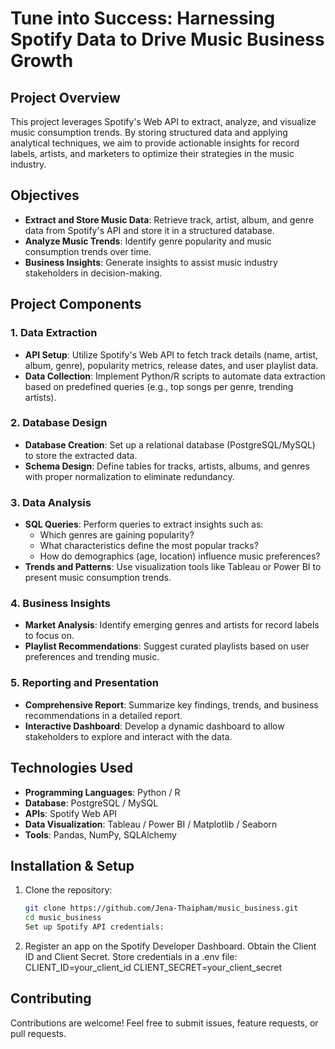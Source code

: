 # Tune into Success: Harnessing Spotify Data to Drive Music Business Growth  

## Project Overview  
This project leverages Spotify's Web API to extract, analyze, and visualize music consumption trends. By storing structured data and applying analytical techniques, we aim to provide actionable insights for record labels, artists, and marketers to optimize their strategies in the music industry.  

## Objectives  
- **Extract and Store Music Data**: Retrieve track, artist, album, and genre data from Spotify's API and store it in a structured database.  
- **Analyze Music Trends**: Identify genre popularity and music consumption trends over time.  
- **Business Insights**: Generate insights to assist music industry stakeholders in decision-making.  

## Project Components  

### 1. Data Extraction  
- **API Setup**: Utilize Spotify's Web API to fetch track details (name, artist, album, genre), popularity metrics, release dates, and user playlist data.  
- **Data Collection**: Implement Python/R scripts to automate data extraction based on predefined queries (e.g., top songs per genre, trending artists).  

### 2. Database Design  
- **Database Creation**: Set up a relational database (PostgreSQL/MySQL) to store the extracted data.  
- **Schema Design**: Define tables for tracks, artists, albums, and genres with proper normalization to eliminate redundancy.  

### 3. Data Analysis  
- **SQL Queries**: Perform queries to extract insights such as:  
  - Which genres are gaining popularity?  
  - What characteristics define the most popular tracks?  
  - How do demographics (age, location) influence music preferences?  
- **Trends and Patterns**: Use visualization tools like Tableau or Power BI to present music consumption trends.  

### 4. Business Insights  
- **Market Analysis**: Identify emerging genres and artists for record labels to focus on.  
- **Playlist Recommendations**: Suggest curated playlists based on user preferences and trending music.  

### 5. Reporting and Presentation  
- **Comprehensive Report**: Summarize key findings, trends, and business recommendations in a detailed report.  
- **Interactive Dashboard**: Develop a dynamic dashboard to allow stakeholders to explore and interact with the data.  

## Technologies Used  
- **Programming Languages**: Python / R  
- **Database**: PostgreSQL / MySQL  
- **APIs**: Spotify Web API  
- **Data Visualization**: Tableau / Power BI / Matplotlib / Seaborn  
- **Tools**: Pandas, NumPy, SQLAlchemy  

## Installation & Setup  
1. Clone the repository:  
   ```bash
   git clone https://github.com/Jena-Thaipham/music_business.git
   cd music_business
   Set up Spotify API credentials:

2. Register an app on the Spotify Developer Dashboard.
Obtain the Client ID and Client Secret.
Store credentials in a .env file:
CLIENT_ID=your_client_id
CLIENT_SECRET=your_client_secret

## Contributing
Contributions are welcome! Feel free to submit issues, feature requests, or pull requests.

